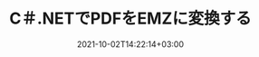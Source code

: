 ---
############################# Static ############################
layout: "autogen-gist"
date: 2021-10-02T14:22:14+03:00
draft: false
path: "ja/total/net/conversion/pdf-to-emz/"
other_out_formats: "DOC DOCX DOCM DOT DOTX DOTM TXT RTF HTML HTM MHTML MHT XLS XLSX XLSM XLSB XLT XLTX XLTM XLAM CSV TSV DIF SXC FODS PPT PPTX PPTM PPS PPSX PPSM POT POTX POTM ODT OTT OTP ODP ODS EMZ WMZ SVG SVGZ XPS TEX DCM WMF EMF BMP PNG GIF JPEG TIFF ICO WEBP JP2 TGA PSB PSD EPUB MD DICOM FODP JPG"
ad_headline: "PDFをEMZに変換する | .NET"
ad_description: ".NETアプリケーション向けの最も正確なPDFからEMZへのドキュメント変換ソリューション。"

############################# Head ############################
head_title: "C＃.NETでPDFをEMZに変換–高速PDF変換"
head_description: ".NETおよびMonoフレームワークでの高速で安全なPDFからEMZへの変換–あらゆるタイプのC＃、VB.NET、ASP.NET、および.NETCoreアプリケーションでPDFをEMZおよび100以上の他のファイル形式に変換します。"

############################# Header ############################
title: "C＃.NETでPDFをEMZに変換する"
description: "柔軟なドキュメント変換機能を使用してC＃.NETアプリケーションでPDFをEMZに変換し、変換されたドキュメント形式の外観をカスタマイズします。 PDFファイルからワードプロセッシングドキュメント、Excelスプレッドシート、PowerPointプレゼンテーション、Photoshop、eBook、Web、および画像ファイル形式に正確に変換します。ドキュメント全体を変換するか、選択したページ番号またはページ範囲に基づいてPDFファイルの特定のページを選択し、サポートされているさまざまなドキュメント形式に簡単に変換します。"

############################# SubMenu ############################
submenu:
    enable: false

############################# Content ############################
content:
    enable: true
    block:
    - title_left: "C＃.NETでPDFをEMZに変換する方法"
      content_left: |
          .NETでPDFからEMZに変換するには、次の簡単な手順に従ってください。変換されたドキュメントをそのまま表示するか、外部ソフトウェアを使用せずにレンダリングしてHTMLとして表示します。

          -   PDFドキュメントを変換する**Converter**オブジェクトを作成します
          -   EMZ形式の変換オプションを設定します
          -   EMZに変換するには、**Converter**クラスインスタンスの**Convert**メソッドを呼び出します
          -   HTMLビューアのオプションを設定する
          -   変換されたドキュメントをHTMLとして表示する**Viewer**オブジェクトを作成します
          
      title_right: "ダウンロードとインストール手順"
      content_right: |
          PDFファイルをMicrosoftOffice（Word、Excel、PowerPoint、Project、Outlook）、OpenDocument、HTML、CADダイアグラムなどのさまざまな画像やドキュメントタイプに変換するには、`GroupDocs.Conversion`と`GroupDocs.Viewer`の名前空間が必要です。 Conholdate.Totalが提供する他の[Officeドキュメント用の.NETAPI](https://products.conholdate.com/total/net/)を調べてください。
          
          [ダウンロード](https://downloads.conholdate.com/total/net) からそれぞれのアセンブリファイルを取得するか、[NuGet](https://www.nuget.org/packages/Conholdate.Total/) からパッケージ全体をフェッチして、ワークスペースに直接 `Conholdate.Total` を追加します。
          
      gisthash: "d2247f969461c42ed50a02e53e93953a"
      gistfile: "pdf-to-word-conversion-and-html-viewer.cs"

    - title_left: ".NETでPDFをWord文書に変換する"
      content_left: |
          Conholdate.Total APIを使用すると、C＃.NETアプリケーションでPDFからWord文書に簡単に変換できます。 PDFファイルは、ソースファイルとしてドキュメント形式のWord（DOCX）ファイルに変換されます。変換されたWord文書から、テキスト、表、画像、リストなどのコンテンツを簡単に編集できます。

          -   **Converter**クラスオブジェクトを作成し、それにソース**PDF**ファイルを渡します
          -   **Converter**オブジェクトの**Convert**メソッドを呼び出します
          -   **WordProcessingConvertOptions**オブジェクトを渡して、目的の出力形式として**DOCX**を指定します
          -   **DOCX**に変換するために**Converter**クラスインスタンスの**Convert**メソッドを呼び出します
          
      title_right: "パスワードで保護されたアーカイブの変換"
      content_right: |
          場合によっては、変換されたドキュメントサイズが大きくなり、変換に時間がかかることがあります。デフォルトでは、キャッシュされた変換済みドキュメントはローカルドライブに保存されますが、[Conholdate.Total for .NET](https://products.conholdate.com/total/net/) は、iCacheインターフェイスを使用して効率的に管理するカスタムキャッシュ実装機能を提供しますキャッシュ変換は独自の方法で行われます。これにより、反復的な変換プロセス全体が高速化されます。
          
          [.NET PDF変換ライブラリ](https://products.groupdocs.com/conversion/net/) は、パスワードで保護されたアーカイブとの間の変換、および変換結果のZIP、RAR、7Z、TAR、GZ、BZ2への圧縮もサポートしています。アーカイブ形式。
          
      gisthash: "d2247f969461c42ed50a02e53e93953a"
      gistfile: "pdf-to-word-conversion.cs"

    - title_left: "C＃.NETでPDFをExcelに変換する"
      content_left: |
          数行のC＃.NETコードを使用して、PDFをExcelスプレッドシートに変換します。 PDFファイルの内容は、必要に応じて簡単に編集できるExcelワークシートの行と列に変換されます。 PDFファイルは、これらのスプレッドシート形式（XLS、XLSX、XLSM、XLSB、XLTX、XLT）、OpenDocument（ODS、OTS）、およびAppleiWork番号に変換できます。

          -   **Converter**クラスオブジェクトを作成し、それにソース**PDF**ファイルを渡します
          -   **Converter**オブジェクトの**Convert**メソッドを呼び出します
          -   **SpreadsheetConvertOptions**オブジェクトを渡すことにより、**XLSX**を目的の出力形式として指定します
          -   **XLSX**に変換するには、**Converter**クラスインスタンスの**Convert**メソッドを呼び出します。
        
      title_right: "ソースドキュメント情報の抽出"
      content_right: |
          ドキュメント情報抽出機能を使用すると、ソースドキュメントファイルに関する基本情報を取得できるだけでなく、Microsoft Projectファイルのプロジェクトの開始日と終了日、PDFドキュメントの印刷制限など、ファイル形式固有の貴重な情報の抽出もサポートされます。 Outlookデータファイルなどで囲まれたフォルダのリスト。

          Windows Azure、Mono、Xamarinなどのプラットフォームを使用しながら、Windows、Linux、macOSなどのさまざまなオペレーティングシステムで一般的なドキュメントファイル形式を変換します。
          
      gisthash: "d2247f969461c42ed50a02e53e93953a"
      gistfile: "pdf-to-excel-conversion.cs"

    - title_left: "C＃.NETでPDFをPowerPointに変換する"
      content_left: |
          Conholdate.Total for .NET APIを使用すると、PDFからPowerPoint（PPT、PPTX）スライドへの変換が高速になります。変換すると、MicrosoftPowerPointでPowerPointプレゼンテーションとスライドを簡単に編集できます。

          -   **Converter**クラスオブジェクトを作成し、それにソース**PDF**ファイルを渡します
          -   **Converter**オブジェクトの**Convert**メソッドを呼び出します
          -   **PresentationConvertOptions**オブジェクトを渡すことにより、**PPTX**を目的の出力形式として指定します
          -   **PPTX**に変換するために**Converter**クラスインスタンスの**Convert**メソッドを呼び出します
          
      title_right: "離れた場所にあるドキュメントの読み込みと変換"
      content_right: |
          Conholdate.Total for .NETの使用–開発者は、Amazon S3、Microsoft Azure Blob、FTP、ローカルディスク、ストリーム、単純なURLなどのさまざまなリモートロケーションおよびクラウドドキュメントストレージリソースからドキュメントをロードおよび変換できます。リモートに配置されたドキュメントストリームを取得するメソッドを指定し、それをコンストラクターとしてConverterクラスに渡す必要があります。
          
          Conholdate.Total for .NET APIは、Windowsフォーム、ASP.NET、WPF、WCF、または.NETFramework2.0以降に基づく任意の種類のアプリケーションにネイティブです。
          
      gisthash: "d2247f969461c42ed50a02e53e93953a"
      gistfile: "pdf-to-powerpoint-conversion.cs"

    - title_left: ".NETでPDFを画像に変換"
      content_left: |
          PDFをJPG、PNG、GIF、BMP、TIFFなどの画像形式に、正確な画質と解像度で変換します。 PDFファイル全体を変換するか、選択したページから選択して画像に変換します。

          -   **Converter**クラスオブジェクトを作成し、それにソース**PDF**ファイルを渡します
          -   **Converter**オブジェクトの**Convert**メソッドを呼び出します
          -   **SavePageStream**デリゲートを宣言して、変換されたドキュメントページをストリームに保存します
          -   **ImageConvertOptions**オブジェクトを渡して、目的の出力形式として**PNG**を指定します
          -   **PNG**に変換するために**Converter**クラスインスタンスの**Convert**メソッドを呼び出します
          
      title_right: "ドキュメントにテキストまたは画像の透かしを追加する"
      content_right: |
          ドキュメントを元のファイルとまったく同じように正確に変換し、変換されたドキュメントページにテキストまたは画像の透かしを適用します。透かしオプションのいくつかのセットを使用して透かしをスマートにスタンプし、フォント、色、幅、高さ、回転角度、透明度を管理し、透かしをドキュメントページの背景に配置します。
          
          ソースドキュメント形式の自動検出は、ソースファイルがバイトストリームの形式で表示される場合に、ファイル拡張子自体を取得するためのもう1つの便利な機能です。開発者は、ConverterオブジェクトのGetPossibleConversionsメソッドを呼び出すことにより、あるドキュメントを別のファイル形式に変換するときに、サポートされているすべての変換形式の完全なリストを取得することもできます。
          
      gisthash: "d2247f969461c42ed50a02e53e93953a"
      gistfile: "pdf-to-image-conversion.cs"

############################# About Formats ############################
about_formats:
    enable: false
############################# More Formats ############################
more_formats:
    enable: true
    auto: false
    other_out_formats: DOC DOCX DOCM DOT DOTX DOTM TXT RTF HTML HTM MHTML MHT XLS XLSX XLSM XLSB XLT XLTX XLTM XLAM CSV TSV DIF SXC FODS PPT PPTX PPTM PPS PPSX PPSM POT POTX POTM ODT OTT OTP ODP ODS EMZ WMZ SVG SVGZ XPS TEX DCM WMF EMF BMP PNG GIF JPEG TIFF ICO WEBP JP2 TGA PSB PSD EPUB MD DICOM FODP JPG
############################# Back to top ###############################
back_to_top:
  enable: true
---